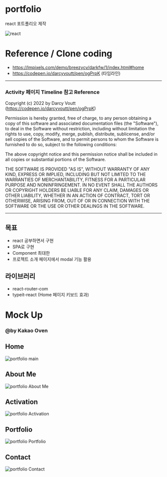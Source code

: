 # portfolio
react 포트폴리오 제작

![react](https://user-images.githubusercontent.com/71891870/208365891-04c55de3-c294-40ba-aca3-097efc730a4c.png)

# Reference / Clone coding
* https://lmpixels.com/demo/breezycv/darkfw/1/index.html#home
* https://codepen.io/darcyvoutt/pen/ogPrpK (타임라인)

---
### Activity 페이지 Timeline 참고 Reference
Copyright (c) 2022 by Darcy Voutt (https://codepen.io/darcyvoutt/pen/ogPrpK)

Permission is hereby granted, free of charge, to any person obtaining a copy of this software and associated documentation files (the "Software"), to deal in the Software without restriction, including without limitation the rights to use, copy, modify, merge, publish, distribute, sublicense, and/or sell copies of the Software, and to permit persons to whom the Software is furnished to do so, subject to the following conditions:

The above copyright notice and this permission notice shall be included in all copies or substantial portions of the Software.

THE SOFTWARE IS PROVIDED "AS IS", WITHOUT WARRANTY OF ANY KIND, EXPRESS OR IMPLIED, INCLUDING BUT NOT LIMITED TO THE WARRANTIES OF MERCHANTABILITY, FITNESS FOR A PARTICULAR PURPOSE AND NONINFRINGEMENT. IN NO EVENT SHALL THE AUTHORS OR COPYRIGHT HOLDERS BE LIABLE FOR ANY CLAIM, DAMAGES OR OTHER LIABILITY, WHETHER IN AN ACTION OF CONTRACT, TORT OR OTHERWISE, ARISING FROM, OUT OF OR IN CONNECTION WITH THE SOFTWARE OR THE USE OR OTHER DEALINGS IN THE SOFTWARE.

---


## 목표
* react 공부하면서 구현
* SPA로 구현
* Component 최대한 
* 프로젝트 소개 페이지에서 modal 기능 활용

## 라이브러리
* react-router-com
* typeit-react (Home 페이지 키보드 효과)

# Mock Up 
### @by Kakao Oven
## Home
![portfolio  main](https://user-images.githubusercontent.com/71891870/208224255-7f8cd3ad-26ec-45e7-a460-c11744f860eb.png)

## About Me
![portfolio  About Me](https://user-images.githubusercontent.com/71891870/208224261-09930dc7-f2cb-4622-8b54-d158f4f58f34.png)

## Activation
![portfolio  Activation](https://user-images.githubusercontent.com/71891870/208224281-bebc3314-6876-4af3-833a-fb59ab953f7a.png)

## Portfolio
![portfolio  Portfolio](https://user-images.githubusercontent.com/71891870/208224289-560eb087-26fe-462e-ad91-20c3a79a100f.png)

## Contact
![portfolio  Contact](https://user-images.githubusercontent.com/71891870/208224295-16117d76-b98a-4ba2-aaaf-9f74cd6d889b.png)
